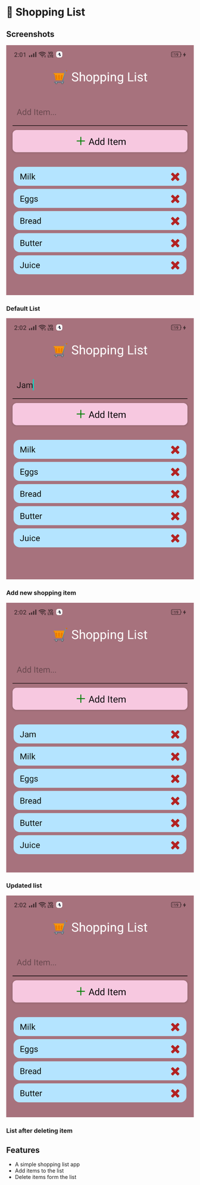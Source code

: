 # 🛒 Shopping List  

## Screenshots

![default list](screenshots/default.png)  
### Default List  
![add item](screenshots/additem.png)  
### Add new shopping item  
![update list](screenshots/updatedlist.png)  
### Updated list  
![deleted item](screenshots/deleteditem.png)  
### List after deleting item  

## Features

- A simple shopping list app
- Add items to the list 
- Delete items form the list